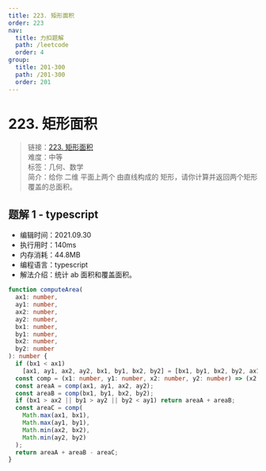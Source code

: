 ```yaml
---
title: 223. 矩形面积
order: 223
nav:
  title: 力扣题解
  path: /leetcode
  order: 4
group:
  title: 201-300
  path: /201-300
  order: 201
---
```


# 223. 矩形面积

> 链接：[223. 矩形面积](https://leetcode-cn.com/problems/rectangle-area/)  
> 难度：中等  
> 标签：几何、数学  
> 简介：给你 二维 平面上两个 由直线构成的 矩形，请你计算并返回两个矩形覆盖的总面积。

## 题解 1 - typescript

- 编辑时间：2021.09.30
- 执行用时：140ms
- 内存消耗：44.8MB
- 编程语言：typescript
- 解法介绍：统计 ab 面积和覆盖面积。

```typescript
function computeArea(
  ax1: number,
  ay1: number,
  ax2: number,
  ay2: number,
  bx1: number,
  by1: number,
  bx2: number,
  by2: number
): number {
  if (bx1 < ax1)
    [ax1, ay1, ax2, ay2, bx1, by1, bx2, by2] = [bx1, by1, bx2, by2, ax1, ay1, ax2, ay2];
  const comp = (x1: number, y1: number, x2: number, y2: number) => (x2 - x1) * (y2 - y1);
  const areaA = comp(ax1, ay1, ax2, ay2);
  const areaB = comp(bx1, by1, bx2, by2);
  if (bx1 > ax2 || by1 > ay2 || by2 < ay1) return areaA + areaB;
  const areaC = comp(
    Math.max(ax1, bx1),
    Math.max(ay1, by1),
    Math.min(ax2, bx2),
    Math.min(ay2, by2)
  );
  return areaA + areaB - areaC;
}
```
